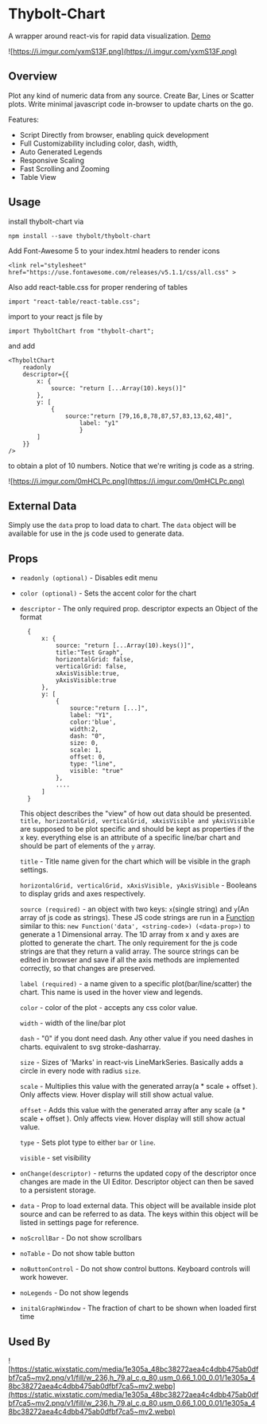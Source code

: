 # Thybolt-Chart 

A wrapper around react-vis for rapid data visualization. [Demo](https://thybolt.github.io/thybolt-chart/)

![https://i.imgur.com/yxmS13F.png](https://i.imgur.com/yxmS13F.png)

## Overview

Plot any kind of numeric data from any source. Create Bar, Lines or Scatter plots. Write minimal javascript code in-browser to update charts on the go.

Features:

* Script Directly from browser, enabling quick development
* Full Customizability including color, dash, width, 
* Auto Generated Legends
* Responsive Scaling
* Fast Scrolling and Zooming
* Table View

## Usage

install thybolt-chart  via

    npm install --save thybolt/thybolt-chart

Add Font-Awesome 5 to your index.html headers to render icons

    
    <link rel="stylesheet" href="https://use.fontawesome.com/releases/v5.1.1/css/all.css" >

Also add react-table.css for proper rendering of tables

	import "react-table/react-table.css";

import to your react js file by

    import ThyboltChart from "thybolt-chart";

and add

    <ThyboltChart
	    readonly
		descriptor={{
		    x: {
			    source: "return [...Array(10).keys()]"
			},
			y: [
			    {
			        source:"return [79,16,8,78,87,57,83,13,62,48]",
		                label: "y1"
                        }
			]
		}}
	/>

to obtain a plot of 10 numbers. Notice that we're writing js code as a string.

![https://i.imgur.com/0mHCLPc.png](https://i.imgur.com/0mHCLPc.png)

## External Data

Simply use the `data` prop to load data to chart. The `data` object will be available for use in the js code used to generate data. 

## Props

* `readonly (optional)` - Disables edit menu
* `color (optional)` - Sets the accent color for the chart
* `descriptor` - The only required prop. descriptor expects an Object of the format 
  
    	{
		    x: {
				source: "return [...Array(10).keys()]",
				title:"Test Graph",
				horizontalGrid: false,
				verticalGrid: false,
				xAxisVisible:true,
				yAxisVisible:true
			},
			y: [
				{
					source:"return [...]",
					label: "Y1",
					color:'blue',
					width:2,
					dash: "0",
					size: 0,
					scale: 1,
					offset: 0,
					type: "line",
					visible: "true"
				},
				....
			]
		}
    
    This object describes the "view" of how out data should be presented. `title, horizontalGrid, verticalGrid, xAxisVisible and yAxisVisible` are supposed to be plot specific and should be kept as properties if the x key. everything else is an attribute of a specific line/bar chart and should be part of elements of the `y` array. 
    
    `title` - Title name given for the chart which will be visible in the graph settings. 

	`horizontalGrid, verticalGrid, xAxisVisible, yAxisVisible` - Booleans to display grids and axes respectively.
    
    `source (required)` - an object with two keys: `x`(single string) and `y`(An array of js code as strings). These JS code strings are run in a [Function](https://developer.mozilla.org/en-US/docs/Web/JavaScript/Reference/Global_Objects/Function) similar to this: `new Function('data', <string-code>) (<data-prop>)` to generate a 1 Dimensional array. The 1D array from x and y axes are plotted to generate the chart. The only requirement for the js code strings are that they return a valid array. The source strings can be edited in browser and save if all the axis methods are implemented correctly, so that changes are preserved.

    `label (required)` - a name given to a specific plot(bar/line/scatter) the chart. This name is used in the hover view and legends.

    `color` - color of the plot - accepts any css color value.

    `width` - width of the line/bar plot

    `dash` - "0" if you dont need dash. Any other value if you need dashes in charts. equivalent to svg stroke-dasharray.

    `size` - Sizes of 'Marks' in react-vis LineMarkSeries. Basically adds a circle in every node with radius `size`.

    `scale` - Multiplies this value with the generated array(a * scale + offset ). Only affects view. Hover display will still show actual value.

    `offset` - Adds this value with the generated array after any scale (a * scale + offset ). Only affects view. Hover display will still show actual value.

    `type` - Sets plot type to either `bar` or `line`.

    `visible` - set visibility

* `onChange(descriptor)` - returns the updated copy of the descriptor once changes are made in the UI Editor. Descriptor object can then be saved to a persistent storage.

* `data` - Prop to load external data. This object will be available inside plot source and can be referred to as data. The keys within this object will be listed in settings page for reference. 
*  `noScrollBar` - Do not show scrollbars
*  `noTable` - Do not show table button
*  `noButtonControl` - Do not show control buttons. Keyboard controls will work however. 
*  `noLegends` - Do not show legends
*  `initalGraphWindow` - The fraction of chart to be shown when loaded first time

## Used By


![https://static.wixstatic.com/media/1e305a_48bc38272aea4c4dbb475ab0dfbf7ca5~mv2.png/v1/fill/w_236,h_79,al_c,q_80,usm_0.66_1.00_0.01/1e305a_48bc38272aea4c4dbb475ab0dfbf7ca5~mv2.webp](https://static.wixstatic.com/media/1e305a_48bc38272aea4c4dbb475ab0dfbf7ca5~mv2.png/v1/fill/w_236,h_79,al_c,q_80,usm_0.66_1.00_0.01/1e305a_48bc38272aea4c4dbb475ab0dfbf7ca5~mv2.webp)

